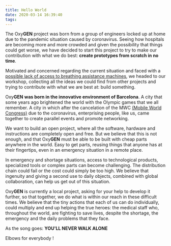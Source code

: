 ```yaml
---
title: Hello World
date: 2020-03-14 16:39:40
tags:
---
```

The Oxy**GEN** project was born from a group of engineers locked up at home due to the pandemic situation caused by coronavirus. Seeing how hospitals are becoming more and more crowded and given the possibility that things could get worse, we have decided to start this project to try to make our contribution with what we do best: **create prototypes from scratch in no time**.

Motivated and concerned regarding the current situation and faced with a [possible lack of access to breathing assistance machines](https://www.boe.es/boe/dias/2020/03/15/pdfs/BOE-A-2020-3701.pdf), we headed to our workshop, collecting all the ideas we could find from other projects and trying to contribute with what we are best at: build something.

Oxy**GEN** **was born in the innovative environment of Barcelona**. A city that some years ago brightened the world with the Olympic games that we all remember. A city in which after the cancelation of the MWC [(Mobile World Congress)](https://www.mwcbarcelona.com) due to the coronavirus, enterprising people, like us, came together to create parallel events and promote networking.

We want to build an open project, where all the software, hardware and instructions are completely open and free. But we believe that this is not enough, and that Oxy**GEN** must be able to be built with cheap parts anywhere in the world. Easy to get parts, reusing things that anyone has at their fingertips, even in an emergency situation in a remote place.

In emergency and shortage situations, access to technological products, specialized tools or complex parts can become challenging. The distribution chain could fail or the cost could simply be too high. We believe that ingenuity and giving a second use to daily objects, combined with global collaboration, can help us get out of this situation.	

Oxy**GEN** is currently a local project, asking for your help to develop it further, so that together, we do what is within our reach in these difficult times. We believe that the tiny actions that each of us can do individually, could multiply and end up helping the true heroes: the medical staff who, throughout the world, are fighting to save lives, despite the shortage, the emergency and the daily problems that they face.

As the song goes:  **YOU'LL NEVER WALK ALONE**


Elbows for everybody !
